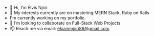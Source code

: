 - 👋 Hi, I’m Elvis Njiiri
- 👀 My interests currently are on mastering MERN Stack, Ruby on Rails
- I'm currently working on my portfolio.
- 💞️ I’m looking to collaborate on Full-Stack Web Projects
- 📫 Reach me via email: ekiarienjiiri88@gmail.com.

<!---
NEKiarie/NEKiarie is a ✨ special ✨ repository because its `README.md` (this file) appears on your GitHub profile.
You can click the Preview link to take a look at your changes.
--->
